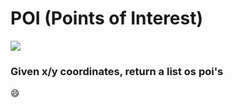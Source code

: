 # POI (Points of Interest)
<img src="https://img.shields.io/static/v1?label=SPRINGBOOT&message=framework&color=green&style=for-the-badge&logo=spring"/>


### Given x/y coordinates, return a list os poi's 

:smile: